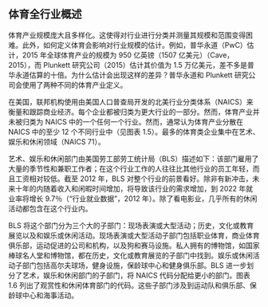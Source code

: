 ## 体育全行业概述

体育产业规模庞大且多样化。这使得对行业进行分类并测量其规模和范围变得困难。此外，如何定义体育会影响对行业规模的估计。例如，普华永道（PwC）估计，2015 年全球体育产业的规模为 950 亿英镑（1507 亿美元）（Cave，2015），而 Plunkett 研究公司（2015）估计其价值为 1.5 万亿美元，差不多是普华永道估算的十倍。为什么估计会出现这样的差异？普华永道和 Plunkett 研究公司会使用了两种不同的体育产业定义。

在美国，联邦机构使用由美国人口普查局开发的北美行业分类体系（NAICS）来衡量和跟踪商业经济。每个企业都被归类为更大行业的一部分。然而，体育产业并未被归类为 NAICS 中的一个任何一个行业。然而，通常认为体育产业分散在 NAICS 中的至少 12 个不同行业中（见图表 1.5）。最多的体育类企业集中在艺术、娱乐和休闲领域（NAICS 71）。

艺术、娱乐和休闲部门由美国劳工部劳工统计局（BLS）描述如下：该部门雇用了大量的季节性和兼职工作者；在这个行业工作的人往往比其他行业的员工年轻，而且工资相对较低。截至 2012 年，BLS 对整个行业的前景看好。除非有新冲击，未来十年的内随着收入和闲暇时间增加，将导致该行业的需求增加，到 2022 年就业率将增长 9.7％（“行业就业数据”，2012 年）。除了看电影业，几乎所有的休闲活动都包含在这个行业内。

BLS 将这个部门分为三个大的子部门：现场表演或大型活动；历史，文化或教育展览以及和娱乐或休闲活动。现场表演或大型活动子部门包括职业体育，商业体育俱乐部，运动促进的公司和机构，以及狗和赛马设施。私人拥有的博物馆，如国家棒球名人堂和博物馆，都在历史，文化或教育展览的子部门中找到。娱乐或休闲活动子部门包括高尔夫球场，健身设施，保龄球中心和健身俱乐部。BLS 进一步划分了艺术，娱乐和休闲部门的子部门，将 NAICS 代码分配给更小的部门。图表 1.6 列出了观赏性和休闲体育部门的代码。这些子部门涉及到运动队和俱乐部、保龄球中心和海事活动。
